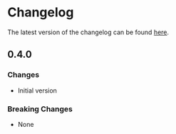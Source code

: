 # Changelog

The latest version of the changelog can be found [here](https://github.com/Azure/bicep-registry-modules/blob/main/avm/ptn/network/hub-networking/CHANGELOG.md).

## 0.4.0

### Changes

- Initial version

### Breaking Changes

- None
